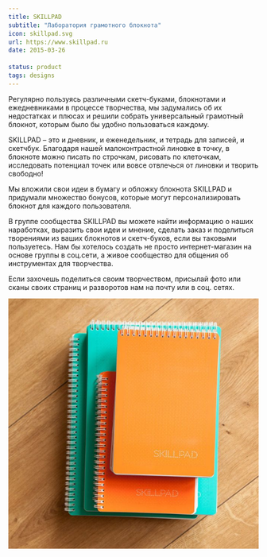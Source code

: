 ```yaml
---
title: SKILLPAD
subtitle: "Лаборатория грамотного блокнота"
icon: skillpad.svg
url: https://www.skillpad.ru
date: 2015-03-26

status: product
tags: designs
---
```


Регулярно пользуясь различными скетч-буками, блокнотами и ежедневниками в процессе творчества, мы задумались об их недостатках и плюсах и решили собрать универсальный грамотный блокнот, которым было бы удобно пользоваться каждому.

SKILLPAD – это и дневник, и еженедельник, и тетрадь для записей, и скетчбук. Благодаря нашей малоконтрастной линовке в точку, в блокноте можно писать по строчкам, рисовать по клеточкам, исследовать потенциал точек или вовсе отвлечься от линовки и творить свободно!

Мы вложили свои идеи в бумагу и обложку блокнота SKILLPAD и придумали множество бонусов, которые могут персонализировать блокнот для каждого пользователя.

В группе сообщества SKILLPAD вы можете найти информацию о наших наработках, выразить свои идеи и мнение, сделать заказ и поделиться творениями из ваших блокнотов и скетч-буков, если вы таковыми пользуетесь. Нам бы хотелось создать не просто интернет-магазин на основе группы в соц.сети, а живое сообщество для общения об инструментах для творчества.

Если захочешь поделиться своим творчеством, присылай фото или сканы своих страниц и разворотов нам на почту или в соц. сетях.

![](./stack.jpg)
